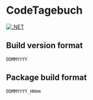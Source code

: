 # CodeTagebuch
[![.NET](https://github.com/felixlp938/CodeTagebuch/actions/workflows/dotnet.yml/badge.svg)](https://github.com/felixlp938/CodeTagebuch/actions/workflows/dotnet.yml)

## Build version format
    DDMMYYYY

## Package build format
    DDMMYYYY_HHmm